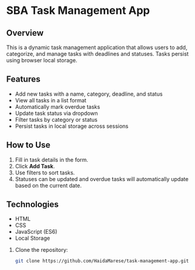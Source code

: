 # SBA Task Management App

## Overview
This is a dynamic task management application that allows users to add, categorize, and manage tasks with deadlines and statuses. Tasks persist using browser local storage.

## Features
- Add new tasks with a name, category, deadline, and status
- View all tasks in a list format
- Automatically mark overdue tasks
- Update task status via dropdown
- Filter tasks by category or status
- Persist tasks in local storage across sessions

## How to Use
1. Fill in task details in the form.
2. Click **Add Task**.
3. Use filters to sort tasks.
4. Statuses can be updated and overdue tasks will automatically update based on the current date.

## Technologies
- HTML
- CSS
- JavaScript (ES6)
- Local Storage

1. Clone the repository:
    ```bash
    git clone https://github.com/HaidaMarese/task-management-app.git
    ```
